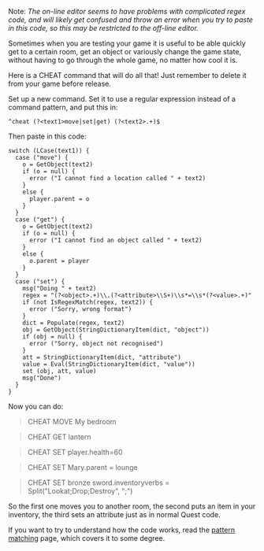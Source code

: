 Note: _The on-line editor seems to have problems with complicated regex code, and will likely get confused and throw an error when you try to paste in this code, so this may be restricted to the off-line editor._

Sometimes when you are testing your game it is useful to be able quickly get to a certain room, get an object or variously change the game state, without having to go through the whole game, no matter how cool it is.

Here is a CHEAT command that will do all that! Just remember to delete it from your game before release.

Set up a new command. Set it to use a regular expression instead of a command pattern, and put this in:
```
^cheat (?<text1>move|set|get) (?<text2>.+)$
```
Then paste in this code:
```
switch (LCase(text1)) {
  case ("move") {
    o = GetObject(text2)
    if (o = null) {
      error ("I cannot find a location called " + text2)
    }
    else {
      player.parent = o
    }
  }
  case ("get") {
    o = GetObject(text2)
    if (o = null) {
      error ("I cannot find an object called " + text2)
    }
    else {
      o.parent = player
    }
  }
  case ("set") {
    msg("Doing " + text2)
    regex = "(?<object>.+)\\.(?<attribute>\\S+)\\s*=\\s*(?<value>.+)"
    if (not IsRegexMatch(regex, text2)) {
      error ("Sorry, wrong format")
    }
    dict = Populate(regex, text2)
    obj = GetObject(StringDictionaryItem(dict, "object"))
    if (obj = null) {
      error ("Sorry, object not recognised")
    }
    att = StringDictionaryItem(dict, "attribute")
    value = Eval(StringDictionaryItem(dict, "value"))
    set (obj, att, value)
    msg("Done")
  }
}
```
Now you can do:

> CHEAT MOVE My bedroom

> CHEAT GET lantern

> CHEAT SET player.health=60

> CHEAT SET Mary.parent = lounge

> CHEAT SET bronze sword.inventoryverbs = Split("Lookat;Drop;Destroy", ";")

So the first one moves you to another room, the second puts an item in your inventory, the third sets an attribute just as in normal Quest code.

If you want to try to understand how the code works, read the [pattern matching](https://github.com/ThePix/quest/wiki/Pattern-Matching-with-Regular-Expressions) page, which covers it to some degree.